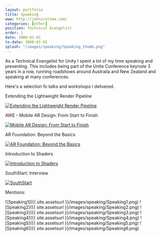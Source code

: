 ```yaml
---
layout: portfolio
title: Speaking
www: http://johnsietsma.com/
categories: [other]
position: Technical Evangelist
order: 1
date: 3000-01-01
to-date: 3000-01-01
splash: "/images/speaking/Speaking_thumb.png"
---
```


As a Technical Evangelist for Unity I spent a lot of my time speaking and presenting. This includes being part of the Unite Conference keynote 3 years in a row, running roadshows around Australia and New Zealand and speaking at many conferences.

Here's a selection fo talks and workshops I delivered.

Extending the Lightweight Render Pipeline

[![Extending the Lightweight Render Pipeline](https://img.youtube.com/vi/fUY8bbNbX5k/0.jpg)](https://youtu.be/fUY8bbNbX5k)

AWE - Mobile AR Design: From Start to Finish

[![Mobile AR Design: From Start to Finish](https://img.youtube.com/vi/skMim823U5s/0.jpg)](https://youtu.be/skMim823U5s)

AR Foundation: Beyond the Basics

[![AR Foundation: Beyond the Basics](https://img.youtube.com/vi/iLJlr3d-QVs/0.jpg)](https://youtu.be/iLJlr3d-QVs)

Introduction to Shaders

[![Introduction to Shaders](https://img.youtube.com/vi/vIgjP10Cmpk/0.jpg)](https://youtu.be/vIgjP10Cmpk)

SouthStart: Interview

[![SouthStart](https://img.youtube.com/vi/b70DYDAmqQU/0.jpg)](https://youtu.be/b70DYDAmqQU)

Mentions:

![Speaking1]({{ site.assetsurl }}/images/speaking/Speaking1.png)
![Speaking2]({{ site.assetsurl }}/images/speaking/Speaking2.png)
![Speaking3]({{ site.assetsurl }}/images/speaking/Speaking3.png)
![Speaking4]({{ site.assetsurl }}/images/speaking/Speaking4.png)
![Speaking5]({{ site.assetsurl }}/images/speaking/Speaking5.png)
![Speaking6]({{ site.assetsurl }}/images/speaking/Speaking6.png)
